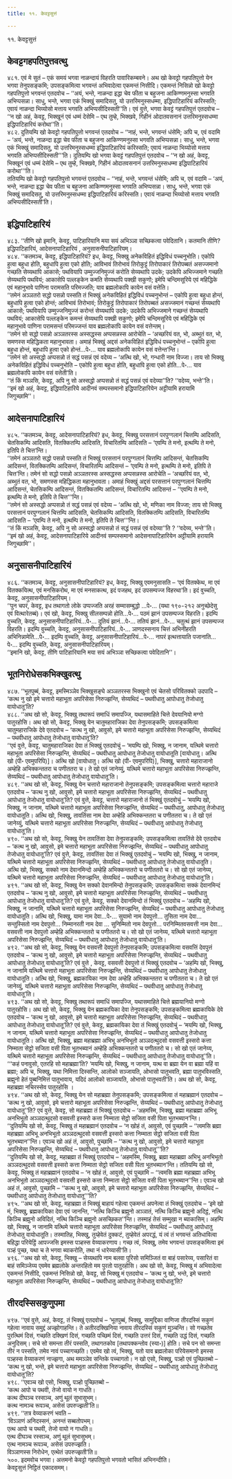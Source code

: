 ```yaml
---
title: ११. केवट्टसुत्तं

---
```

११. केवट्टसुत्तं  


## केवट्टगहपतिपुत्तवत्थु

४८१. एवं मे सुतं – एकं समयं भगवा नाळन्दायं विहरति पावारिकम्बवने। अथ खो केवट्टो गहपतिपुत्तो येन भगवा तेनुपसङ्कमि; उपसङ्कमित्वा भगवन्तं अभिवादेत्वा एकमन्तं निसीदि। एकमन्तं निसिन्नो खो केवट्टो गहपतिपुत्तो भगवन्तं एतदवोच – ‘‘अयं, भन्ते, नाळन्दा इद्धा चेव फीता च बहुजना आकिण्णमनुस्सा भगवति अभिप्पसन्ना। साधु, भन्ते, भगवा एकं भिक्खुं समादिसतु, यो उत्तरिमनुस्सधम्मा, इद्धिपाटिहारियं करिस्सति; एवायं नाळन्दा भिय्योसो मत्ताय भगवति अभिप्पसीदिस्सती’’ति। एवं वुत्ते, भगवा केवट्टं गहपतिपुत्तं एतदवोच – ‘‘न खो अहं, केवट्ट, भिक्खूनं एवं धम्मं देसेमि – एथ तुम्हे, भिक्खवे, गिहीनं ओदातवसनानं उत्तरिमनुस्सधम्मा इद्धिपाटिहारियं करोथा’’ति।  
४८२. दुतियम्पि खो केवट्टो गहपतिपुत्तो भगवन्तं एतदवोच – ‘‘नाहं, भन्ते, भगवन्तं धंसेमि; अपि च, एवं वदामि – ‘अयं, भन्ते, नाळन्दा इद्धा चेव फीता च बहुजना आकिण्णमनुस्सा भगवति अभिप्पसन्ना। साधु, भन्ते, भगवा एकं भिक्खुं समादिसतु, यो उत्तरिमनुस्सधम्मा इद्धिपाटिहारियं करिस्सति; एवायं नाळन्दा भिय्योसो मत्ताय भगवति अभिप्पसीदिस्सती’’’ति। दुतियम्पि खो भगवा केवट्टं गहपतिपुत्तं एतदवोच – ‘‘न खो अहं, केवट्ट, भिक्खूनं एवं धम्मं देसेमि – एथ तुम्हे, भिक्खवे, गिहीनं ओदातवसनानं उत्तरिमनुस्सधम्मा इद्धिपाटिहारियं करोथा’’’ति।  
ततियम्पि खो केवट्टो गहपतिपुत्तो भगवन्तं एतदवोच – ‘‘नाहं, भन्ते, भगवन्तं धंसेमि; अपि च, एवं वदामि – ‘अयं, भन्ते, नाळन्दा इद्धा चेव फीता च बहुजना आकिण्णमनुस्सा भगवति अभिप्पसन्ना। साधु, भन्ते, भगवा एकं भिक्खुं समादिसतु, यो उत्तरिमनुस्सधम्मा इद्धिपाटिहारियं करिस्सति। एवायं नाळन्दा भिय्योसो मत्ताय भगवति अभिप्पसीदिस्सती’ति।  


## इद्धिपाटिहारियं

४८३. ‘‘तीणि खो इमानि, केवट्ट, पाटिहारियानि मया सयं अभिञ्ञा सच्छिकत्वा पवेदितानि। कतमानि तीणि? इद्धिपाटिहारियं, आदेसनापाटिहारियं , अनुसासनीपाटिहारियम्।  
४८४. ‘‘कतमञ्च, केवट्ट, इद्धिपाटिहारियं? इध, केवट्ट, भिक्खु अनेकविहितं इद्धिविधं पच्चनुभोति। एकोपि हुत्वा बहुधा होति, बहुधापि हुत्वा एको होति; आविभावं तिरोभावं तिरोकुट्टं तिरोपाकारं तिरोपब्बतं असज्जमानो गच्छति सेय्यथापि आकासे; पथवियापि उम्मुज्जनिमुज्जं करोति सेय्यथापि उदके; उदकेपि अभिज्जमाने गच्छति सेय्यथापि पथवियं; आकासेपि पल्लङ्केन कमति सेय्यथापि पक्खी सकुणो; इमेपि चन्दिमसूरिये एवं महिद्धिके एवं महानुभावे पाणिना परामसति परिमज्जति; याव ब्रह्मलोकापि कायेन वसं वत्तेति।  
‘‘तमेनं अञ्ञतरो सद्धो पसन्नो पस्सति तं भिक्खुं अनेकविहितं इद्धिविधं पच्चनुभोन्तं – एकोपि हुत्वा बहुधा होन्तं, बहुधापि हुत्वा एको होन्तं; आविभावं तिरोभावं; तिरोकुट्टं तिरोपाकारं तिरोपब्बतं असज्जमानं गच्छन्तं सेय्यथापि आकासे; पथवियापि उम्मुज्जनिमुज्जं करोन्तं सेय्यथापि उदके; उदकेपि अभिज्जमाने गच्छन्तं सेय्यथापि पथवियं; आकासेपि पल्लङ्केन कमन्तं सेय्यथापि पक्खी सकुणो; इमेपि चन्दिमसूरिये एवं महिद्धिके एवं महानुभावे पाणिना परामसन्तं परिमज्जन्तं याव ब्रह्मलोकापि कायेन वसं वत्तेन्तम्।  
‘‘तमेनं सो सद्धो पसन्नो अञ्ञतरस्स अस्सद्धस्स अप्पसन्नस्स आरोचेति – ‘अच्छरियं वत, भो, अब्भुतं वत, भो, समणस्स महिद्धिकता महानुभावता। अमाहं भिक्खुं अद्दसं अनेकविहितं इद्धिविधं पच्चनुभोन्तं – एकोपि हुत्वा बहुधा होन्तं, बहुधापि हुत्वा एको होन्तं…पे॰… याव ब्रह्मलोकापि कायेन वसं वत्तेन्त’न्ति।  
‘‘तमेनं सो अस्सद्धो अप्पसन्नो तं सद्धं पसन्नं एवं वदेय्य – ‘अत्थि खो, भो, गन्धारी नाम विज्जा। ताय सो भिक्खु अनेकविहितं इद्धिविधं पच्चनुभोति – एकोपि हुत्वा बहुधा होति, बहुधापि हुत्वा एको होति…पे॰… याव ब्रह्मलोकापि कायेन वसं वत्तेती’ति।  
‘‘तं किं मञ्ञसि, केवट्ट, अपि नु सो अस्सद्धो अप्पसन्नो तं सद्धं पसन्नं एवं वदेय्या’’ति? ‘‘वदेय्य, भन्ते’’ति। ‘‘इमं खो अहं, केवट्ट, इद्धिपाटिहारिये आदीनवं सम्पस्समानो इद्धिपाटिहारियेन अट्टीयामि हरायामि जिगुच्छामि’’।  


## आदेसनापाटिहारियं

४८५. ‘‘कतमञ्च, केवट्ट, आदेसनापाटिहारियं? इध, केवट्ट, भिक्खु परसत्तानं परपुग्गलानं चित्तम्पि आदिसति, चेतसिकम्पि आदिसति, वितक्कितम्पि आदिसति, विचारितम्पि आदिसति – ‘एवम्पि ते मनो, इत्थम्पि ते मनो, इतिपि ते चित्त’न्ति।  
‘‘तमेनं अञ्ञतरो सद्धो पसन्नो पस्सति तं भिक्खुं परसत्तानं परपुग्गलानं चित्तम्पि आदिसन्तं, चेतसिकम्पि आदिसन्तं, वितक्कितम्पि आदिसन्तं, विचारितम्पि आदिसन्तं – ‘एवम्पि ते मनो, इत्थम्पि ते मनो, इतिपि ते चित्त’न्ति। तमेनं सो सद्धो पसन्नो अञ्ञतरस्स अस्सद्धस्स अप्पसन्नस्स आरोचेति – ‘अच्छरियं वत, भो, अब्भुतं वत, भो, समणस्स महिद्धिकता महानुभावता। अमाहं भिक्खुं अद्दसं परसत्तानं परपुग्गलानं चित्तम्पि आदिसन्तं, चेतसिकम्पि आदिसन्तं, वितक्कितम्पि आदिसन्तं, विचारितम्पि आदिसन्तं – ‘‘एवम्पि ते मनो, इत्थम्पि ते मनो, इतिपि ते चित्त’’’न्ति।  
‘‘तमेनं सो अस्सद्धो अप्पसन्नो तं सद्धं पसन्नं एवं वदेय्य – ‘अत्थि खो, भो, मणिका नाम विज्जा; ताय सो भिक्खु परसत्तानं परपुग्गलानं चित्तम्पि आदिसति, चेतसिकम्पि आदिसति, वितक्कितम्पि आदिसति, विचारितम्पि आदिसति – ‘एवम्पि ते मनो, इत्थम्पि ते मनो, इतिपि ते चित्त’’’न्ति।  
‘‘तं किं मञ्ञसि, केवट्ट, अपि नु सो अस्सद्धो अप्पसन्नो तं सद्धं पसन्नं एवं वदेय्या’’ति ? ‘‘वदेय्य, भन्ते’’ति। ‘‘इमं खो अहं, केवट्ट, आदेसनापाटिहारिये आदीनवं सम्पस्समानो आदेसनापाटिहारियेन अट्टीयामि हरायामि जिगुच्छामि’’।  


## अनुसासनीपाटिहारियं

४८६. ‘‘कतमञ्च, केवट्ट, अनुसासनीपाटिहारियं? इध, केवट्ट, भिक्खु एवमनुसासति – ‘एवं वितक्केथ, मा एवं वितक्कयित्थ, एवं मनसिकरोथ, मा एवं मनसाकत्थ, इदं पजहथ, इदं उपसम्पज्ज विहरथा’ति। इदं वुच्चति, केवट्ट, अनुसासनीपाटिहारियम्।  
‘‘पुन चपरं, केवट्ट, इध तथागतो लोके उप्पज्जति अरहं सम्मासम्बुद्धो …पे॰… (यथा १९०-२१२ अनुच्छेदेसु एवं वित्थारेतब्बं)। एवं खो, केवट्ट, भिक्खु सीलसम्पन्नो होति…पे॰… पठमं झानं उपसम्पज्ज विहरति। इदम्पि वुच्चति, केवट्ट, अनुसासनीपाटिहारियं…पे॰… दुतियं झानं…पे॰… ततियं झानं…पे॰… चतुत्थं झानं उपसम्पज्ज विहरति। इदम्पि वुच्चति, केवट्ट, अनुसासनीपाटिहारियं…पे॰… ञाणदस्सनाय चित्तं अभिनीहरति अभिनिन्नामेति…पे॰… इदम्पि वुच्चति, केवट्ट, अनुसासनीपाटिहारियं…पे॰… नापरं इत्थत्तायाति पजानाति…पे॰… इदम्पि वुच्चति, केवट्ट, अनुसासनीपाटिहारियम्।  
‘‘इमानि खो, केवट्ट, तीणि पाटिहारियानि मया सयं अभिञ्ञा सच्छिकत्वा पवेदितानि’’।  


## भूतनिरोधेसकभिक्खुवत्थु

४८७. ‘‘भूतपुब्बं, केवट्ट, इमस्मिञ्ञेव भिक्खुसङ्घे अञ्ञतरस्स भिक्खुनो एवं चेतसो परिवितक्को उदपादि – ‘कत्थ नु खो इमे चत्तारो महाभूता अपरिसेसा निरुज्झन्ति, सेय्यथिदं – पथवीधातु आपोधातु तेजोधातु वायोधातू’ति?  
४८८. ‘‘अथ खो सो, केवट्ट, भिक्खु तथारूपं समाधिं समापज्जि, यथासमाहिते चित्ते देवयानियो मग्गो पातुरहोसि। अथ खो सो, केवट्ट, भिक्खु येन चातुमहाराजिका देवा तेनुपसङ्कमि; उपसङ्कमित्वा चातुमहाराजिके देवे एतदवोच – ‘कत्थ नु खो, आवुसो, इमे चत्तारो महाभूता अपरिसेसा निरुज्झन्ति, सेय्यथिदं – पथवीधातु आपोधातु तेजोधातु वायोधातू’ति?  
‘‘एवं वुत्ते, केवट्ट, चातुमहाराजिका देवा तं भिक्खुं एतदवोचुं – ‘मयम्पि खो, भिक्खु, न जानाम, यत्थिमे चत्तारो महाभूता अपरिसेसा निरुज्झन्ति, सेय्यथिदं – पथवीधातु आपोधातु तेजोधातु वायोधातूति [वायोधातु। अत्थि खो (पी॰ एवमुपरिपि)]। अत्थि खो [वायोधातु। अत्थि खो (पी॰ एवमुपरिपि)], भिक्खु, चत्तारो महाराजानो अम्हेहि अभिक्कन्ततरा च पणीततरा च। ते खो एतं जानेय्युं, यत्थिमे चत्तारो महाभूता अपरिसेसा निरुज्झन्ति, सेय्यथिदं – पथवीधातु आपोधातु तेजोधातु वायोधातू’ति।  
४८९. ‘‘अथ खो सो, केवट्ट, भिक्खु येन चत्तारो महाराजानो तेनुपसङ्कमि; उपसङ्कमित्वा चत्तारो महाराजे एतदवोच – ‘कत्थ नु खो, आवुसो, इमे चत्तारो महाभूता अपरिसेसा निरुज्झन्ति, सेय्यथिदं – पथवीधातु आपोधातु तेजोधातु वायोधातू’ति? एवं वुत्ते, केवट्ट, चत्तारो महाराजानो तं भिक्खुं एतदवोचुं – ‘मयम्पि खो, भिक्खु, न जानाम, यत्थिमे चत्तारो महाभूता अपरिसेसा निरुज्झन्ति, सेय्यथिदं – पथवीधातु, आपोधातु तेजोधातु वायोधातूति। अत्थि खो, भिक्खु, तावतिंसा नाम देवा अम्हेहि अभिक्कन्ततरा च पणीततरा च। ते खो एतं जानेय्युं, यत्थिमे चत्तारो महाभूता अपरिसेसा निरुज्झन्ति, सेय्यथिदं – पथवीधातु आपोधातु तेजोधातु वायोधातू’ति।  
४९०. ‘‘अथ खो सो, केवट्ट, भिक्खु येन तावतिंसा देवा तेनुपसङ्कमि; उपसङ्कमित्वा तावतिंसे देवे एतदवोच – ‘कत्थ नु खो, आवुसो, इमे चत्तारो महाभूता अपरिसेसा निरुज्झन्ति, सेय्यथिदं – पथवीधातु आपोधातु तेजोधातु वायोधातू’ति? एवं वुत्ते, केवट्ट, तावतिंसा देवा तं भिक्खुं एतदवोचुं – ‘मयम्पि खो, भिक्खु, न जानाम, यत्थिमे चत्तारो महाभूता अपरिसेसा निरुज्झन्ति, सेय्यथिदं – पथवीधातु आपोधातु तेजोधातु वायोधातूति। अत्थि खो, भिक्खु, सक्को नाम देवानमिन्दो अम्हेहि अभिक्कन्ततरो च पणीततरो च। सो खो एतं जानेय्य, यत्थिमे चत्तारो महाभूता अपरिसेसा निरुज्झन्ति, सेय्यथिदं – पथवीधातु आपोधातु तेजोधातु वायोधातू’ति।  
४९१. ‘‘अथ खो सो, केवट्ट, भिक्खु येन सक्को देवानमिन्दो तेनुपसङ्कमि; उपसङ्कमित्वा सक्कं देवानमिन्दं एतदवोच – ‘कत्थ नु खो, आवुसो, इमे चत्तारो महाभूता अपरिसेसा निरुज्झन्ति, सेय्यथिदं – पथवीधातु आपोधातु तेजोधातु वायोधातू’ति? एवं वुत्ते, केवट्ट, सक्को देवानमिन्दो तं भिक्खुं एतदवोच – ‘अहम्पि खो, भिक्खु, न जानामि, यत्थिमे चत्तारो महाभूता अपरिसेसा निरुज्झन्ति, सेय्यथिदं – पथवीधातु आपोधातु तेजोधातु वायोधातूति। अत्थि खो, भिक्खु, यामा नाम देवा…पे॰… सुयामो नाम देवपुत्तो… तुसिता नाम देवा… सन्तुस्सितो नाम देवपुत्तो… निम्मानरती नाम देवा … सुनिम्मितो नाम देवपुत्तो… परनिम्मितवसवत्ती नाम देवा… वसवत्ती नाम देवपुत्तो अम्हेहि अभिक्कन्ततरो च पणीततरो च। सो खो एतं जानेय्य, यत्थिमे चत्तारो महाभूता अपरिसेसा निरुज्झन्ति, सेय्यथिदं – पथवीधातु आपोधातु तेजोधातु वायोधातू’ति।  
४९२. ‘‘अथ खो सो, केवट्ट, भिक्खु येन वसवत्ती देवपुत्तो तेनुपसङ्कमि; उपसङ्कमित्वा वसवत्तिं देवपुत्तं एतदवोच – ‘कत्थ नु खो, आवुसो, इमे चत्तारो महाभूता अपरिसेसा निरुज्झन्ति, सेय्यथिदं – पथवीधातु आपोधातु तेजोधातु वायोधातू’ति? एवं वुत्ते , केवट्ट, वसवत्ती देवपुत्तो तं भिक्खुं एतदवोच – ‘अहम्पि खो, भिक्खु, न जानामि यत्थिमे चत्तारो महाभूता अपरिसेसा निरुज्झन्ति, सेय्यथिदं – पथवीधातु आपोधातु तेजोधातु वायोधातूति। अत्थि खो, भिक्खु, ब्रह्मकायिका नाम देवा अम्हेहि अभिक्कन्ततरा च पणीततरा च। ते खो एतं जानेय्युं, यत्थिमे चत्तारो महाभूता अपरिसेसा निरुज्झन्ति, सेय्यथिदं – पथवीधातु आपोधातु तेजोधातु वायोधातू’ति।  
४९३. ‘‘अथ खो सो, केवट्ट, भिक्खु तथारूपं समाधिं समापज्जि, यथासमाहिते चित्ते ब्रह्मयानियो मग्गो पातुरहोसि। अथ खो सो, केवट्ट, भिक्खु येन ब्रह्मकायिका देवा तेनुपसङ्कमि; उपसङ्कमित्वा ब्रह्मकायिके देवे एतदवोच – ‘कत्थ नु खो, आवुसो, इमे चत्तारो महाभूता अपरिसेसा निरुज्झन्ति, सेय्यथिदं – पथवीधातु आपोधातु तेजोधातु वायोधातू’ति? एवं वुत्ते, केवट्ट, ब्रह्मकायिका देवा तं भिक्खुं एतदवोचुं – ‘मयम्पि खो, भिक्खु, न जानाम, यत्थिमे चत्तारो महाभूता अपरिसेसा निरुज्झन्ति, सेय्यथिदं – पथवीधातु आपोधातु तेजोधातु वायोधातूति। अत्थि खो, भिक्खु, ब्रह्मा महाब्रह्मा अभिभू अनभिभूतो अञ्ञदत्थुदसो वसवत्ती इस्सरो कत्ता निम्माता सेट्ठो सजिता वसी पिता भूतभब्यानं अम्हेहि अभिक्कन्ततरो च पणीततरो च। सो खो एतं जानेय्य, यत्थिमे चत्तारो महाभूता अपरिसेसा निरुज्झन्ति, सेय्यथिदं – पथवीधातु आपोधातु तेजोधातु वायोधातू’’ति।  
‘‘‘कहं पनावुसो, एतरहि सो महाब्रह्मा’ति? ‘मयम्पि खो, भिक्खु, न जानाम, यत्थ वा ब्रह्मा येन वा ब्रह्मा यहिं वा ब्रह्मा; अपि च, भिक्खु, यथा निमित्ता दिस्सन्ति, आलोको सञ्जायति, ओभासो पातुभवति, ब्रह्मा पातुभविस्सति, ब्रह्मुनो हेतं पुब्बनिमित्तं पातुभावाय, यदिदं आलोको सञ्जायति, ओभासो पातुभवती’ति। अथ खो सो, केवट्ट, महाब्रह्मा नचिरस्सेव पातुरहोसि ।  
४९४. ‘‘अथ खो सो, केवट्ट, भिक्खु येन सो महाब्रह्मा तेनुपसङ्कमि; उपसङ्कमित्वा तं महाब्रह्मानं एतदवोच – ‘कत्थ नु खो, आवुसो, इमे चत्तारो महाभूता अपरिसेसा निरुज्झन्ति, सेय्यथिदं – पथवीधातु आपोधातु तेजोधातु वायोधातू’’ति? एवं वुत्ते, केवट्ट, सो महाब्रह्मा तं भिक्खुं एतदवोच – ‘अहमस्मि, भिक्खु, ब्रह्मा महाब्रह्मा अभिभू अनभिभूतो अञ्ञदत्थुदसो वसवत्ती इस्सरो कत्ता निम्माता सेट्ठो सजिता वसी पिता भूतभब्यान’न्ति।  
‘‘दुतियम्पि खो सो, केवट्ट, भिक्खु तं महाब्रह्मानं एतदवोच – ‘न खोहं तं, आवुसो, एवं पुच्छामि – ‘‘त्वमसि ब्रह्मा महाब्रह्मा अभिभू अनभिभूतो अञ्ञदत्थुदसो वसवत्ती इस्सरो कत्ता निम्माता सेट्ठो सजिता वसी पिता भूतभब्यान’’न्ति। एवञ्च खो अहं तं, आवुसो, पुच्छामि – ‘‘कत्थ नु खो, आवुसो, इमे चत्तारो महाभूता अपरिसेसा निरुज्झन्ति, सेय्यथिदं – पथवीधातु आपोधातु तेजोधातु वायोधातू’’’ति?  
‘‘दुतियम्पि खो सो, केवट्ट, महाब्रह्मा तं भिक्खुं एतदवोच – ‘अहमस्मि, भिक्खु, ब्रह्मा महाब्रह्मा अभिभू अनभिभूतो अञ्ञदत्थुदसो वसवत्ती इस्सरो कत्ता निम्माता सेट्ठो सजिता वसी पिता भूतभब्यान’न्ति। ततियम्पि खो सो, केवट्ट, भिक्खु तं महाब्रह्मानं एतदवोच – ‘न खोहं तं, आवुसो, एवं पुच्छामि – ‘‘त्वमसि ब्रह्मा महाब्रह्मा अभिभू अनभिभूतो अञ्ञदत्थुदसो वसवत्ती इस्सरो कत्ता निम्माता सेट्ठो सजिता वसी पिता भूतभब्यान’’न्ति। एवञ्च खो अहं तं, आवुसो, पुच्छामि – ‘‘कत्थ नु खो, आवुसो, इमे चत्तारो महाभूता अपरिसेसा निरुज्झन्ति, सेय्यथिदं – पथवीधातु आपोधातु तेजोधातु वायोधातू’’’ति?  
४९५. ‘‘अथ खो सो, केवट्ट, महाब्रह्मा तं भिक्खुं बाहायं गहेत्वा एकमन्तं अपनेत्वा तं भिक्खुं एतदवोच – ‘इमे खो मं, भिक्खु, ब्रह्मकायिका देवा एवं जानन्ति, ‘‘नत्थि किञ्चि ब्रह्मुनो अञ्ञातं, नत्थि किञ्चि ब्रह्मुनो अदिट्ठं, नत्थि किञ्चि ब्रह्मुनो अविदितं, नत्थि किञ्चि ब्रह्मुनो असच्छिकत’’न्ति। तस्माहं तेसं सम्मुखा न ब्याकासिम्। अहम्पि खो, भिक्खु, न जानामि यत्थिमे चत्तारो महाभूता अपरिसेसा निरुज्झन्ति, सेय्यथिदं – पथवीधातु आपोधातु तेजोधातु वायोधातूति। तस्मातिह, भिक्खु, तुय्हेवेतं दुक्कटं, तुय्हेवेतं अपरद्धं, यं त्वं तं भगवन्तं अतिधावित्वा बहिद्धा परियेट्ठिं आपज्जसि इमस्स पञ्हस्स वेय्याकरणाय। गच्छ त्वं, भिक्खु, तमेव भगवन्तं उपसङ्कमित्वा इमं पञ्हं पुच्छ, यथा च ते भगवा ब्याकरोति, तथा नं धारेय्यासी’ति।  
४९६. ‘‘अथ खो सो, केवट्ट, भिक्खु – सेय्यथापि नाम बलवा पुरिसो समिञ्जितं वा बाहं पसारेय्य, पसारितं वा बाहं समिञ्जेय्य एवमेव ब्रह्मलोके अन्तरहितो मम पुरतो पातुरहोसि। अथ खो सो, केवट्ट, भिक्खु मं अभिवादेत्वा एकमन्तं निसीदि, एकमन्तं निसिन्नो खो, केवट्ट, सो भिक्खु मं एतदवोच – ‘कत्थ नु खो, भन्ते, इमे चत्तारो महाभूता अपरिसेसा निरुज्झन्ति, सेय्यथिदं – पथवीधातु आपोधातु तेजोधातु वायोधातू’ति?  


## तीरदस्सिसकुणुपमा

४९७. ‘‘एवं वुत्ते, अहं, केवट्ट, तं भिक्खुं एतदवोचं – ‘भूतपुब्बं, भिक्खु, सामुद्दिका वाणिजा तीरदस्सिं सकुणं गहेत्वा नावाय समुद्दं अज्झोगाहन्ति। ते अतीरदक्खिनिया नावाय तीरदस्सिं सकुणं मुञ्चन्ति। सो गच्छतेव पुरत्थिमं दिसं, गच्छति दक्खिणं दिसं, गच्छति पच्छिमं दिसं, गच्छति उत्तरं दिसं, गच्छति उद्धं दिसं, गच्छति अनुदिसम्। सचे सो समन्ता तीरं पस्सति, तथागतकोव [तथापक्कन्तोव (स्या॰)] होति। सचे पन सो समन्ता तीरं न पस्सति, तमेव नावं पच्चागच्छति। एवमेव खो त्वं, भिक्खु, यतो याव ब्रह्मलोका परियेसमानो इमस्स पञ्हस्स वेय्याकरणं नाज्झगा, अथ ममञ्ञेव सन्तिके पच्चागतो। न खो एसो, भिक्खु, पञ्हो एवं पुच्छितब्बो – ‘कत्थ नु खो, भन्ते, इमे चत्तारो महाभूता अपरिसेसा निरुज्झन्ति, सेय्यथिदं – पथवीधातु आपोधातु तेजोधातु वायोधातू’ति?  
४९८. ‘‘एवञ्च खो एसो, भिक्खु, पञ्हो पुच्छितब्बो –  
‘कत्थ आपो च पथवी, तेजो वायो न गाधति।  
कत्थ दीघञ्च रस्सञ्च, अणुं थूलं सुभासुभम्।  
कत्थ नामञ्च रूपञ्च, असेसं उपरुज्झती’ति॥  
४९९. ‘‘तत्र वेय्याकरणं भवति –  
‘विञ्ञाणं अनिदस्सनं, अनन्तं सब्बतोपभम्।  
एत्थ आपो च पथवी, तेजो वायो न गाधति॥  
एत्थ दीघञ्च रस्सञ्च, अणुं थूलं सुभासुभम्।  
एत्थ नामञ्च रूपञ्च, असेसं उपरुज्झति।  
विञ्ञाणस्स निरोधेन, एत्थेतं उपरुज्झती’ति॥  
५००. इदमवोच भगवा। अत्तमनो केवट्टो गहपतिपुत्तो भगवतो भासितं अभिनन्दीति।  
केवट्टसुत्तं निट्ठितं एकादसमम्।  